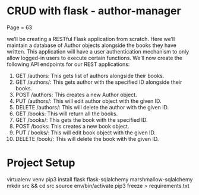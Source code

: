 # CRUD with flask - author-manager 

<Status> Page = 63
 
we’ll be creating a RESTful Flask application from scratch. Here we’ll maintain a database of Author objects alongside the books they have written. This application will have a user authentication mechanism to only allow logged-in users to execute certain functions. We’ll now create the following API endpoints for our REST applications:

1. GET /authors: This gets list of authors alongside their books.
2. GET /authors/<id>: This gets author with the specified ID alongside their books.
3. POST /authors: This creates a new Author object.
4. PUT /authors/<id>: This will edit author object with the given ID.
5. DELETE /authors/<id>: This will delete the author with the given ID.
6. GET /books: This will return all the books.
7. GET /books/<id>: This gets the book with the specified ID.
8. POST /books: This creates a new book object.
9. PUT / books/<id>: This will edit book object with the given ID.
10. DELETE /book/<id>: This will delete the book with the given ID.


# Project Setup
virtualenv venv
pip3 install flask flask-sqlalchemy marshmallow-sqlalchemy
mkdir src && cd src
source env/bin/activate
pip3 freeze > requirements.txt 